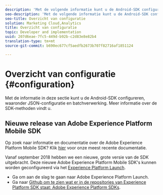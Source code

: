 ```yaml
---
description: 'Met de volgende informatie kunt u de Android-SDK configureren, inclusief JSON-configuratie, batchverwerking en SDK-methoden '
seo-description: 'Met de volgende informatie kunt u de Android-SDK configureren, inclusief JSON-configuratie, batchverwerking en SDK-methoden '
seo-title: Overzicht van configuratie
solution: Marketing Cloud,Analytics
title: Overzicht van configuratie
topic: Developer and implementation
uuid: 207d6eae-7fc5-449d-b92b-c2d83e8e82b4
translation-type: tm+mt
source-git-commit: b690ec677cf5aedfb2673b707f82716af1851124

---
```



# Overzicht van configuratie {#configuration}

Met de informatie in deze sectie kunt u de Android-SDK configureren, waaronder JSON-configuratie en batchverwerking. Meer informatie over de SDK-methoden vindt u.

## Nieuwe release van Adobe Experience Platform Mobile SDK

Op zoek naar informatie en documentatie over de Adobe Experience Platform Mobile SDK? Klik [hier](https://aep-sdks.gitbook.io/docs/) voor onze meest recente documentatie.

Vanaf september 2018 hebben we een nieuwe, grote versie van de SDK uitgebracht. Deze nieuwe Adobe Experience Platform Mobile SDK&#39;s kunnen worden geconfigureerd via het [Experience Platform Launch](https://www.adobe.com/experience-platform/launch.html).

* Ga om aan de slag te gaan naar Adobe Experience Platform Launch.
* Ga naar [Github om te zien wat er in de repositories van Experience Platform SDK staat: Adobe Experience Platform SDKs](https://github.com/Adobe-Marketing-Cloud/acp-sdks).

